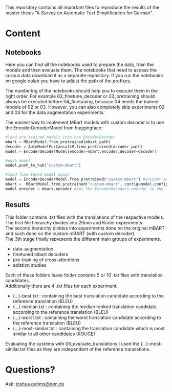This repository contains all important files to reproduce the results of the master thesis "A Survey on Automatic Text Simplification for German".

# Content

## Notebooks
Here you can find all the notebooks used to prepare the data, train the models and then evaluate them.
The notebooks that need to access the corpus data download it as a separate repository.
If you run the notebooks on google colab you have to adjust the path of the prefixes.

The numbering of the notebooks should help you to execute them in the right order. 
For example 02_finetune_decoder or 03_pretraining should always be executed before 04_finetuning, because 04 needs the trained models of 02 or 03.
However, you can also completely skip experiments 02 and 03 for the data augmentation experiments.

The easiest way to implement MBart models with custom decoder is to use the EncoderDecoderModel from huggingface:
```python
#load pre-trained models into one EncoderDecoder
mbart = MBartModel.from_pretrained(mbart_path)
decoder = AutoModelForCausalLM.from_pretrained(decoder_path)
model = EncoderDecoderModel(encoder=mbart.encoder,decoder=decoder)

#push model
model.push_to_hub("custom-mbart")

#load fine-tuned model again
model = EncoderDecoderModel.from_pretrained("custom-mbart") #encoder weights are newly initialized as MBartEncoder is no official encoder architecture
mbart =  MBartModel.from_pretrained("custom-mbart", config=model.config.encoder) #wrap the custom-mbart weights into a full MBartModel
model.encoder = mbart.encoder #set the EncoderDecoders encoder to the fine-tuned version
```

## Results
This folder contains .txt files with the translations of the respective models.
The first file hierarchy divides into 20min and Kurier experiments.  
The second hierarchy divides into experiments done on the original mBART and such done on the custom mBART (with custom decoder).  
The 3th stage finally represents the different main groups of experiments.
- data-augmentation
- finetuned mbart decoders
- pre-training of cross-attentions
- ablation studies

Each of these folders leave folder contains 5 or 10 .txt files with translation candidates.  
Additionally there are 4 .txt files for each experiment.
- (...)-best.txt : containing the best translation candidate according to the reference translation (BLEU)
- (...)-median.txt : containing the median ranked translation candidate according to the reference translation (BLEU)
- (...)-worst.txt : containing the worst translation candidate according to the reference translation (BLEU)
- (...)-most-similar.txt : containing the translation candidate which is most similar to all other candidates (ROUGE)

Evaluating the systems with 06_evaluate_translations I used the (...)-most-similar.txt files as they are independent of the reference translations.

# Questions?
Ask: joshua.oehms@tum.de

